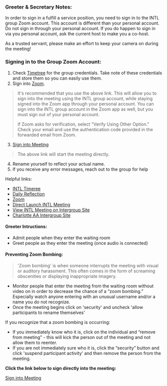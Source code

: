 ### Greeter & Secretary Notes: 

In order to sign in a fulfill a service position, you need to sign in to the INTL group Zoom account. This account is different than your personal account. Do not sign in through your personal account. If you do happen to sign in via you personal account, ask the current host to make you a co-host. 

As a trusted servant, please make an effort to keep your camera on during the meeting!

### Signing in to the Group Zoom Account:

1. Check [Timetree](https://timetreeapp.com/calendars/SRx7BmTyN7Hw/events/860885a6cea44e82906797f5badeffa4) for the group credentials. Take note of these credentials and store them so you can easily use them. 
2. Sign into [Zoom](https://zoom.us/).
> It's recommended that you use the above link. This will allow you to sign into the meeting using the INTL group account, while staying signed into the Zoom app through your personal account. You can sign into the INTL group account in the Zoom app as well, but you must sign out of your personal account.
>
>If Zoom asks for verification, select "Verify Using Other Option." Check your email and use the authentication code provided in the forwarded email from Zoom. 
3. [Sign into Meeting](https://us04web.zoom.us/j/406536344)
> The above link will start the meeting directly. 
4. Rename yourself to reflect your actual name. 
5. If you receive any error messages, reach out to the group for help

Helpful links: 

- [INTL Timeree](timetreeapp.com/calendars/SRx7BmTyN7Hw)
- [Daily Reflection](https://www.aa.org/daily-reflections)
- [Zoom](https://zoom.us/)
- [Direct Launch INTL Meeting](https://us04web.zoom.us/j/406536344)
- [View INTL Meeting on Intergroup Site](http://charlotteaa.org/meetings/its-not-too-late-4/)
- [Charlotte AA Intergroup Site](http://charlotteaa.org/)

#### Greeter Intructions: 

- Admit people when they enter the waiting room
- Greet people as they enter the meeting (once audio is connected)

#### Preventing Zoom Bombing:

> 'Zoom bombing' is when someone interrupts the meeting with visual or auditory harassment. This often comes in the form of screaming obscenities or displaying inappropriate imagery.

 - Monitor people that enter the meeting from the waiting room without video on in order to decrease the chance of a “zoom bombing.” Especially watch anyone entering with an unusual username and/or a name you do not recognize.
 - Once the meeting begins click on 'security' and uncheck 'allow participants to rename themselves' 

If you recognize that a zoom bombing is occurring:

- If you immediately know who it is, click on the individual and “remove from meeting” - this will kick the person out of the meeting and not allow them to reenter.
- If you are not immediately sure who it is, click the “security” button and click 'suspend participant activity' and then remove the person from the meeting.

**Click the link below to sign directly into the meeting:**

[Sign into Meeting](https://us04web.zoom.us/j/406536344)
